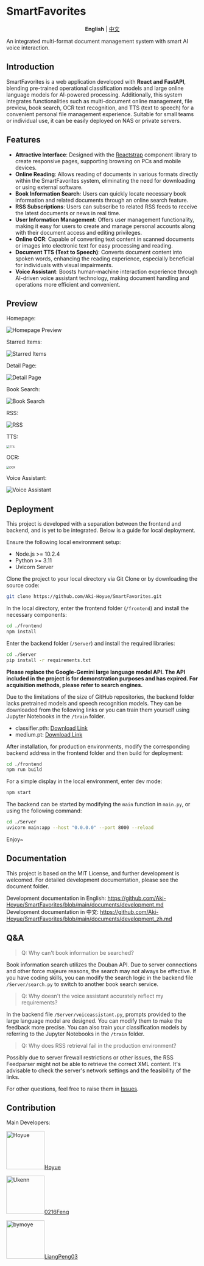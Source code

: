 # SmartFavorites

<center><b>English</b>    |   <a href="https://github.com/Aki-Hoyue/SmartFavorites/blob/main/README_ZH.md">中文</a></center> 

An integrated multi-format document management system with smart AI voice interaction.

## Introduction

SmartFavorites is a web application developed with **React and FastAPI**, blending pre-trained operational classification models and large online language models for AI-powered processing. Additionally, this system integrates functionalities such as multi-document online management, file preview, book search, OCR text recognition, and TTS (text to speech) for a convenient personal file management experience. Suitable for small teams or individual use, it can be easily deployed on NAS or private servers.

## Features

- **Attractive Interface**: Designed with the [Reactstrap](https://reactstrap.github.io/) component library to create responsive pages, supporting browsing on PCs and mobile devices.
- **Online Reading**: Allows reading of documents in various formats directly within the SmartFavorites system, eliminating the need for downloading or using external software.
- **Book Information Search**: Users can quickly locate necessary book information and related documents through an online search feature.
- **RSS Subscriptions**: Users can subscribe to related RSS feeds to receive the latest documents or news in real time.
- **User Information Management**: Offers user management functionality, making it easy for users to create and manage personal accounts along with their document access and editing privileges.
- **Online OCR**: Capable of converting text content in scanned documents or images into electronic text for easy processing and reading.
- **Document TTS (Text to Speech)**: Converts document content into spoken words, enhancing the reading experience, especially beneficial for individuals with visual impairments.
- **Voice Assistant**: Boosts human-machine interaction experience through AI-driven voice assistant technology, making document handling and operations more efficient and convenient.

## Preview

Homepage:

![Homepage Preview](https://image.hoyue.fun/imgup/2024/04/202405041834253.webp)

Starred Items:

![Starred Items](https://image.hoyue.fun/imgup/2024/04/202405041834682.webp)

Detail Page:

![Detail Page](https://image.hoyue.fun/imgup/2024/04/202405041837990.webp)

Book Search:

![Book Search](https://image.hoyue.fun/imgup/2024/04/202405041843426.webp)

RSS:

![RSS](https://image.hoyue.fun/imgup/2024/04/202405041844874.webp)

TTS:

<img src="https://image.hoyue.fun/imgup/2024/04/202405041847100.webp" alt="TTS" style="zoom:50%;" />

OCR:

<img src="https://image.hoyue.fun/imgup/2024/04/202405041847490.webp" alt="OCR" style="zoom: 50%;" />

Voice Assistant:

![Voice Assistant](https://image.hoyue.fun/imgup/2024/04/202405041846663.webp)

## Deployment

This project is developed with a separation between the frontend and backend, and is yet to be integrated. Below is a guide for local deployment.

Ensure the following local environment setup:

* Node.js >= 10.2.4
* Python >= 3.11
* Uvicorn Server

Clone the project to your local directory via Git Clone or by downloading the source code:

```bash
git clone https://github.com/Aki-Hoyue/SmartFavorites.git
```

In the local directory, enter the frontend folder (`/frontend`) and install the necessary components:

```bash
cd ./frontend
npm install
```

Enter the backend folder (`/Server`) and install the required libraries:

```bash
cd ./Server
pip install -r requirements.txt
```

**Please replace the Google-Gemini large language model API. The API included in the project is for demonstration purposes and has expired. For acquisition methods, please refer to search engines.**

Due to the limitations of the size of GitHub repositories, the backend folder lacks pretrained models and speech recognition models. They can be downloaded from the following links or you can train them yourself using Jupyter Notebooks in the `/train` folder.

- classifier.pth: [Download Link](https://www.mediafire.com/file/gbku7iwhvezrrwx/classifier.pth/file)
- medium.pt: [Download Link](https://openaipublic.azureedge.net/main/whisper/models/345ae4da62f9b3d59415adc60127b97c714f32e89e936602e85993674d08dcb1/medium.pt)

After installation, for production environments, modify the corresponding backend address in the frontend folder and then build for deployment:

```bash
cd ./frontend
npm run build
```

For a simple display in the local environment, enter dev mode:

```bash
npm start
```

The backend can be started by modifying the `main` function in `main.py`, or using the following command:

```bash
cd ./Server
uvicorn main:app --host "0.0.0.0" --port 8000 --reload
```

Enjoy~

## Documentation

This project is based on the MIT License, and further development is welcomed. For detailed development documentation, please see the document folder.

Development documentation in English: https://github.com/Aki-Hoyue/SmartFavorites/blob/main/documents/development.md
Development documentation in 中文: https://github.com/Aki-Hoyue/SmartFavorites/blob/main/documents/development_zh.md

## Q&A

> Q: Why can't book information be searched?

Book information search utilizes the Douban API. Due to server connections and other force majeure reasons, the search may not always be effective. If you have coding skills, you can modify the search logic in the backend file `/Server/search.py` to switch to another book search service.

> Q: Why doesn't the voice assistant accurately reflect my requirements?

In the backend file `/Server/voiceassistant.py`, prompts provided to the large language model are designed. You can modify them to make the feedback more precise. You can also train your classification models by referring to the Jupyter Notebooks in the `/train` folder.

> Q: Why does RSS retrieval fail in the production environment?

Possibly due to server firewall restrictions or other issues, the RSS Feedparser might not be able to retrieve the correct XML content. It's advisable to check the server's network settings and the feasibility of the links.

For other questions, feel free to raise them in [Issues](https://github.com/Aki-Hoyue/SmartFavorites/issues).

## Contribution

Main Developers:

<a href="https://github.com/Aki-Hoyue"><img src="https://avatars3.githubusercontent.com/u/73027485?s=400" alt="Hoyue" width="100">Hoyue</a>

<a href="https://github.com/0216Feng"><img src="https://avatars3.githubusercontent.com/u/90129509?s=400" alt="Ukenn" width="100">0216Feng</a>

<a href="https://github.com/LiangPeng03"><img src="https://avatars2.githubusercontent.com/u/150891126?s=400" alt="bymoye" width="100">LiangPeng03</a>
